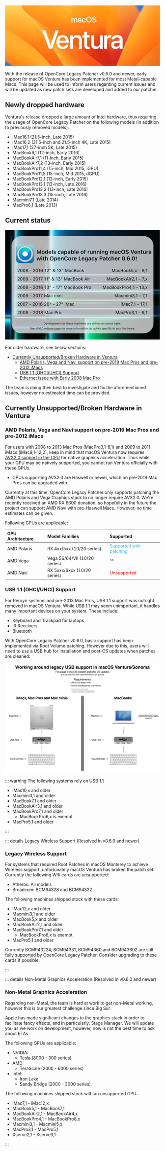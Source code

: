 ![](../images/macOS-13-Ventura.png)

With the release of OpenCore Legacy Patcher v0.5.0 and newer, early support for macOS Ventura has been implemented for most Metal-capable Macs. This page will be used to inform users regarding current issues and will be updated as new patch sets are developed and added to our patcher.

## Newly dropped hardware

Ventura's release dropped a large amount of Intel hardware, thus requiring the usage of OpenCore Legacy Patcher on the following models (in addition to previously removed models):

* iMac16,1 (21.5-inch, Late 2015)
* iMac16,2 (21.5-inch and 21.5-inch 4K, Late 2015)
* iMac17,1 (27-inch 5K, Late 2015)
* MacBook9,1 (12-inch, Early 2016)
* MacBookAir7,1 (11-inch, Early 2015)
* MacBookAir7,2 (13-inch, Early 2015)
* MacBookPro11,4 (15-inch, Mid 2015, iGPU)
* MacBookPro11,5 (15-inch, Mid 2015, dGPU)
* MacBookPro12,1 (13-inch, Early 2015)
* MacBookPro13,1 (13-inch, Late 2016)
* MacBookPro13,2 (13-inch, Late 2016)
* MacBookPro13,3 (15-inch, Late 2016)
* Macmini7,1 (Late 2014)
* MacPro6,1 (Late 2013)


## Current status

<img width="625" alt="" src="../images/OCLP-060-Initial-Support.png">

For older hardware, see below sections:

* [Currently Unsupported/Broken Hardware in Ventura](#currently-unsupportedbroken-hardware-in-ventura)
  * [AMD Polaris, Vega and Navi support on pre-2019 Mac Pros and pre-2012 iMacs](#amd-polaris-vega-and-navi-support-on-pre-2019-mac-pros-and-pre-2012-imacs)
  * [USB 1.1 (OHCI/UHCI) Support](#usb-11-ohciuhci-support)
  * [Ethernet issue with Early 2008 Mac Pro](#ethernet-issue-with-early-2008-mac-pro)

The team is doing their best to investigate and fix the aforementioned issues, however no estimated time can be provided.

## Currently Unsupported/Broken Hardware in Ventura

### AMD Polaris, Vega and Navi support on pre-2019 Mac Pros and pre-2012 iMacs

For users with 2008 to 2013 Mac Pros (MacPro3,1-6,1) and 2009 to 2011 iMacs (iMac9,1-12,2), keep in mind that macOS Ventura now requires [AVX2.0 support in the CPU](https://en.wikipedia.org/wiki/Advanced_Vector_Extensions#Advanced_Vector_Extensions_2) for native graphics acceleration. Thus while your GPU may be natively supported, you cannot run Ventura officially with these GPUs.

* CPUs supporting AVX2.0 are Haswell or newer, which no pre-2019 Mac Pros can be upgraded with.

Currently at this time, OpenCore Legacy Patcher only supports patching the AMD Polaris and Vega Graphics stack to no longer require AVX2.0. We're recently received an AMD RX 6600 donation, so hopefully in the future the project can support AMD Navi with pre-Haswell Macs. However, no time estimates can be given.

Following GPUs are applicable:

| GPU Architecture | Model Families | Supported |
| :--- | :--- | :--- |
| AMD Polaris | RX 4xx/5xx (10/20 series) | <span style="color:#30BCD5"> Supported with patching </span> |
| AMD Vega    | Vega 56/64/VII (10/20 series) | ^^ |
| AMD Navi    | RX 5xxx/6xxx (10/20 series) | <span style="color:red"> Unsupported </span> |


### USB 1.1 (OHCI/UHCI) Support

For Penryn systems and pre-2013 Mac Pros, USB 1.1 support was outright removed in macOS Ventura. While USB 1.1 may seem unimportant, it handles many important devices on your system. These include:

* Keyboard and Trackpad for laptops
* IR Receivers
* Bluetooth

With OpenCore Legacy Patcher v0.6.0, basic support has been implemented via Root Volume patching. However due to this, users will need to use a USB hub for installation and post-OS updates when patches are cleaned:

![](../images/usb11-chart.png)

::: warning The following systems rely on USB 1.1

* iMac10,x and older
* Macmini3,1 and older
* MacBook7,1 and older
* MacBookAir3,1 and older
* MacBookPro7,1 and older
  * MacBookPro6,x is exempt
* MacPro5,1 and older

:::

::: details Legacy Wireless Support (Resolved in v0.6.0 and newer)


### Legacy Wireless Support

For systems that required Root Patches in macOS Monterey to achieve Wireless support, unfortunately macOS Ventura has broken the patch set. Currently the following Wifi cards are unsupported:

* Atheros: All models
* Broadcom: BCM94328 and BCM94322

The following machines shipped stock with these cards:

* iMac12,x and older
* Macmini3,1 and older
* MacBook5,x and older
* MacBookAir2,1 and older
* MacBookPro7,1 and older
  * MacBookPro6,x is exempt
* MacPro5,1 and older


Currently BCM943224, BCM94331, BCM94360 and BCM943602 are still fully supported by OpenCore Legacy Patcher. Consider upgrading to these cards if possible.

:::


::: details Non-Metal Graphics Acceleration (Resolved in v0.6.0 and newer)


### Non-Metal Graphics Acceleration

Regarding non-Metal, the team is hard at work to get non-Metal working, however this is our greatest challenge since Big Sur.

Apple has made significant changes to the graphics stack in order to facilitate fancy effects, and in particularly, Stage Manager. We will update you as we work on development, however, now is not the best time to ask about ETAs.

The following GPUs are applicable:

* NVIDIA:
  * Tesla (8000 - 300 series)
* AMD:
  * TeraScale (2000 - 6000 series)
* Intel:
  * Iron Lake
  * Sandy Bridge (2000 - 3000 series)


The following machines shipped stock with an unsupported GPU:

* iMac7,1 - iMac12,x
* MacBook5,1 - MacBook7,1
* MacBookAir2,1 - MacBookAir4,x
* MacBookPro4,1 - MacBookPro8,x
* Macmini3,1 - Macmini5,x
* MacPro3,1 - MacPro5,1
* Xserve2,1 - Xserve3,1


:::
